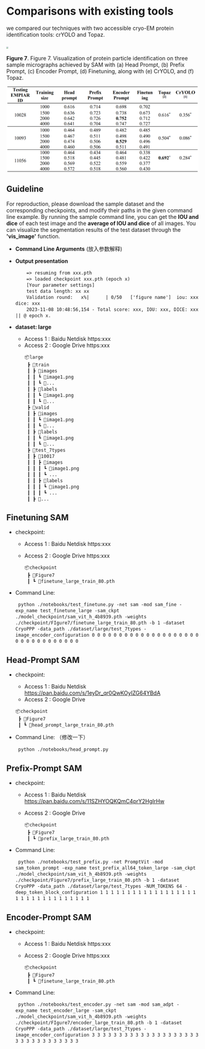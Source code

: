 #  Comparisons with existing tools

we compared our techniques with two accessible cryo-EM protein identification tools: crYOLO and 
Topaz.

<img src="../image/figure7.png" style="zoom: 33%;" />

**Figure 7**. Figure 7. Visualization of protein particle identification on three sample micrographs achieved by SAM with (a) Head Prompt, (b) Prefix Prompt, (c) Encoder Prompt, (d) Finetuning, along with (e) CrYOLO, and (f) Topaz.

<img src="../image/figure8.png" style="zoom: 67%;" />

## Guideline
For reproduction, please download the sample dataset and the corresponding checkpoints, and modify their paths in the given command line example.
By running the sample command line, you can get the **IOU and dice** of each test image and the **average of IOU and dice** of all images.
You can visualize the segmentation results of the test dataset through the **'vis_image'** function.


- **Command Line Arguments**
(放入参数解释)

- **Output presentation**
  ```
      => resuming from xxx.pth
      => loaded checkpoint xxx.pth (epoch x)
      [Your parameter settings]
      test data length: xx xx
      Validation round:   x%|      | 0/50   ['figure name']  iou: xxx  dice: xxx
      2023-11-08 10:48:56,154 - Total score: xxx, IOU: xxx, DICE: xxx || @ epoch x.
  ```

- **dataset:  large**
  - Access 1 : Baidu Netdisk https:xxx
  - Access 2 : Google Drive  https:xxx
    ```
    📦large
     ┣ 📂train
     ┃ ┣ 📂images
     ┃ ┃ ┗ 📜image1.png
     ┃ ┃ ┗ 📜...
     ┃ ┣ 📂labels
     ┃ ┃ ┗ 📜image1.png
     ┃ ┃ ┗ 📜...
     ┣ 📂valid
     ┃ ┣ 📂images
     ┃ ┃ ┗ 📜image1.png
     ┃ ┃ ┗ 📜...
     ┃ ┣ 📂labels
     ┃ ┃ ┗ 📜image1.png
     ┃ ┃ ┗ 📜...
     ┣ 📂test_7types
     ┃ ┣ 📂10017
     ┃ ┃ ┣ 📂images
     ┃ ┃ ┃ ┗ 📜image1.png
     ┃ ┃ ┃ ┗ ...
     ┃ ┃ ┣ 📂labels
     ┃ ┃ ┃ ┗ 📜image1.png
     ┃ ┃ ┃ ┗ ...
     ┃ ┣ 📂...
    ```

## Finetuning SAM
- checkpoint:
    - Access 1 : Baidu Netdisk https:xxx
    - Access 2 : Google Drive  https:xxx
   
       ```
       📦checkpoint
        ┣ 📂Figure7
        ┃ ┗ 📜finetune_large_train_80.pth
       ```

- Command Line: 
   ```
    python ./notebooks/test_finetune.py -net sam -mod sam_fine -exp_name test_finetune_large -sam_ckpt ./model_checkpoint/sam_vit_h_4b8939.pth -weights ./checkpoint/FIgure7/finetune_large_train_80.pth -b 1 -dataset CryoPPP -data_path ./dataset/large/test_7types -image_encoder_configuration 0 0 0 0 0 0 0 0 0 0 0 0 0 0 0 0 0 0 0 0 0 0 0 0 0 0 0 0 0 0 0 0
   ```


## Head-Prompt SAM

- checkpoint: 
     
    - Access 1 : Baidu Netdisk https://pan.baidu.com/s/1eyDr_qr0QwKOyIZG64YBdA  
    - Access 2 : Google Drive  
       
    ```
    📦checkpoint
     ┣ 📂Figure7
     ┃ ┗ 📜head_prompt_large_train_80.pth
    ```
  
- Command Line: （修改一下）
   ```
    python ./notebooks/head_prompt.py 
   ```
## Prefix-Prompt SAM

- checkpoint: 
    - Access 1 : Baidu Netdisk https://pan.baidu.com/s/11SZHYOQKQmC4prY2HgIrHw
    - Access 2 : Google Drive
       
      ```
      📦checkpoint
       ┣ 📂Figure7
       ┃ ┗ 📜prefix_large_train_80.pth
      ```

- Command Line: 
   ```
    python ./notebooks/test_prefix.py -net PromptVit -mod sam_token_prompt -exp_name test_prefix_all64_token_large -sam_ckpt ./model_checkpoint/sam_vit_h_4b8939.pth -weights ./checkpoint/Figure7/prefix_large_train_80.pth -b 1 -dataset CryoPPP -data_path ./dataset/large/test_7types -NUM_TOKENS 64 -deep_token_block_configuration 1 1 1 1 1 1 1 1 1 1 1 1 1 1 1 1 1 1 1 1 1 1 1 1 1 1 1 1 1 1 1 1
   ```

## Encoder-Prompt SAM
- checkpoint:
    - Access 1 : Baidu Netdisk https:xxx
    - Access 2 : Google Drive  https:xxx
   
       ```
       📦checkpoint
        ┣ 📂Figure7
        ┃ ┗ 📜finetune_large_train_80.pth
       ```

- Command Line: 
   ```
    python ./notebooks/test_encoder.py -net sam -mod sam_adpt -exp_name test_encoder_large -sam_ckpt ./model_checkpoint/sam_vit_h_4b8939.pth -weights ./checkpoint/FIgure7/encoder_large_train_80.pth -b 1 -dataset CryoPPP -data_path ./dataset/large/test_7types -image_encoder_configuration 3 3 3 3 3 3 3 3 3 3 3 3 3 3 3 3 3 3 3 3 3 3 3 3 3 3 3 3 3 3 3 3 
   ```